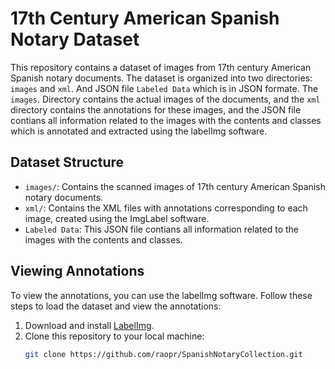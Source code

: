 # 17th Century American Spanish Notary Dataset

This repository contains a dataset of images from 17th century American Spanish notary documents. The dataset is organized into two directories: `images` and `xml`. And JSON file `Labeled Data` which is in JSON formate. The `images`.
Directory contains the actual images of the documents, and the `xml` directory contains the annotations for these images, and the JSON file contians all information related to the images with the contents and classes which is annotated and extracted using the labelImg software.

## Dataset Structure

- `images/`: Contains the scanned images of 17th century American Spanish notary documents.
- `xml/`: Contains the XML files with annotations corresponding to each image, created using the ImgLabel software.
- `Labeled Data`: This JSON file contians all information related to the images with the contents and classes.

## Viewing Annotations

To view the annotations, you can use the labelImg software. Follow these steps to load the dataset and view the annotations:

1. Download and install [LabelImg](https://github.com/HumanSignal/labelImg).
2. Clone this repository to your local machine:
   ```bash
   git clone https://github.com/raopr/SpanishNotaryCollection.git
